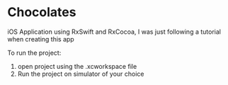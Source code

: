 # Chocolates
iOS Application using RxSwift and RxCocoa, I was just following a tutorial when creating this app


To run the project:
1) open project using the .xcworkspace file
2) Run the project on simulator of your choice 
